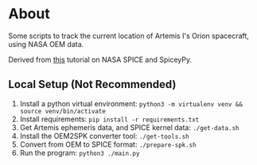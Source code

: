 # About

Some scripts to track the current location of Artemis I's Orion spacecraft, using NASA OEM data.

Derived from [this](https://towardsdatascience.com/space-science-with-python-setup-and-first-steps-1-8551334118f6) tutorial on NASA SPICE and SpiceyPy.

## Local Setup (Not Recommended)

1. Install a python virtual environment: `python3 -m virtualenv venv && source venv/bin/activate`
2. Install requirements: `pip install -r requirements.txt`
3. Get Artemis ephemeris data, and SPICE kernel data: `./get-data.sh`
4. Install the OEM2SPK converter tool: `./get-tools.sh`
5. Convert from OEM to SPICE format: `./prepare-spk.sh`
6. Run the program: `python3 ./main.py`
